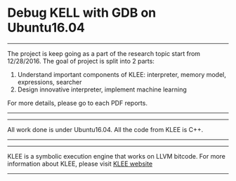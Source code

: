 # Debug KELL with GDB on Ubuntu16.04

-------------------------------------------------------------------------------

The project is keep going as a part of the research topic start from 12/28/2016.
The goal of project is split into 2 parts: 
 1. Understand important components of KLEE: interpreter, memory model, 
    expressions, searcher
 2. Design innovative interpreter, implement machine learning

For more details, please go to each PDF reports.

-------------------------------------------------------------------------------

-------------------------------------------------------------------------------

All work done is under Ubuntu16.04. 
All the code from KLEE is C++.

-------------------------------------------------------------------------------

-------------------------------------------------------------------------------

KLEE is a symbolic execution engine that works on LLVM bitcode.
For more information about KLEE, please visit [KLEE website](https://klee.github.io/)

-------------------------------------------------------------------------------


